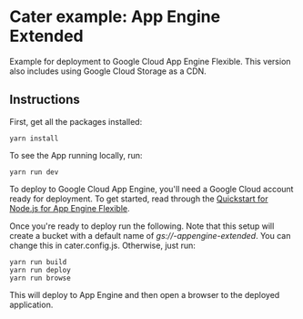 # Cater example: App Engine Extended

Example for deployment to Google Cloud App Engine Flexible. This version also includes using Google Cloud Storage as a CDN.

## Instructions

First, get all the packages installed:

    yarn install

To see the App running locally, run:

    yarn run dev

To deploy to Google Cloud App Engine, you'll need a Google Cloud account ready for deployment. To get started, read through the [Quickstart for Node.js for App Engine Flexible](https://cloud.google.com/appengine/docs/flexible/nodejs/quickstart).

Once you're ready to deploy run the following. Note that this setup will create a bucket with a default name of _gs://<project-id>-appengine-extended_. You can change this in cater.config.js. Otherwise, just run:

    yarn run build
    yarn run deploy
    yarn run browse

This will deploy to App Engine and then open a browser to the deployed application.
